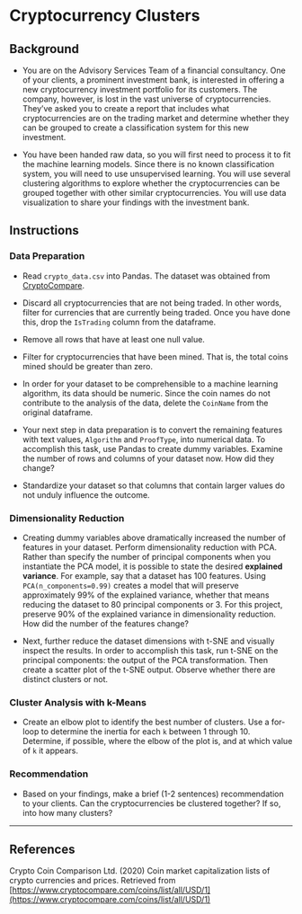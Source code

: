 # Cryptocurrency Clusters

## Background

* You are on the Advisory Services Team of a financial consultancy. One of your clients, a prominent investment bank, is interested in offering a new cryptocurrency investment portfolio for its customers. The company, however, is lost in the vast universe of cryptocurrencies. They’ve asked you to create a report that includes what cryptocurrencies are on the trading market and determine whether they can be grouped to create a classification system for this new investment.

* You have been handed raw data, so you will first need to process it to fit the machine learning models. Since there is no known classification system, you will need to use unsupervised learning. You will use several clustering algorithms to explore whether the cryptocurrencies can be grouped together with other similar cryptocurrencies. You will use data visualization to share your findings with the investment bank.

## Instructions

### Data Preparation

* Read `crypto_data.csv` into Pandas. The dataset was obtained from [CryptoCompare](https://min-api.cryptocompare.com/data/all/coinlist).

* Discard all cryptocurrencies that are not being traded. In other words, filter for currencies that are currently being traded. Once you have done this, drop the `IsTrading` column from the dataframe.

* Remove all rows that have at least one null value.

* Filter for cryptocurrencies that have been mined. That is, the total coins mined should be greater than zero.

* In order for your dataset to be comprehensible to a machine learning algorithm, its data should be numeric. Since the coin names do not contribute to the analysis of the data, delete the `CoinName` from the original dataframe.

* Your next step in data preparation is to convert the remaining features with text values, `Algorithm` and `ProofType`, into numerical data. To accomplish this task, use Pandas to create dummy variables. Examine the number of rows and columns of your dataset now. How did they change?

* Standardize your dataset so that columns that contain larger values do not unduly influence the outcome.

### Dimensionality Reduction

* Creating dummy variables above dramatically increased the number of features in your dataset. Perform dimensionality reduction with PCA. Rather than specify the number of principal components when you instantiate the PCA model, it is possible to state the desired **explained variance**. For example, say that a dataset has 100 features. Using `PCA(n_components=0.99)` creates a model that will preserve approximately 99% of the explained variance, whether that means reducing the dataset to 80 principal components or 3. For this project, preserve 90% of the explained variance in dimensionality reduction. How did the number of the features change?

* Next, further reduce the dataset dimensions with t-SNE and visually inspect the results. In order to accomplish this task, run t-SNE on the principal components: the output of the PCA transformation. Then create a scatter plot of the t-SNE output. Observe whether there are distinct clusters or not.

### Cluster Analysis with k-Means

* Create an elbow plot to identify the best number of clusters. Use a for-loop to determine the inertia for each `k` between 1 through 10. Determine, if possible, where the elbow of the plot is, and at which value of `k` it appears.

### Recommendation

* Based on your findings, make a brief (1-2 sentences) recommendation to your clients. Can the cryptocurrencies be clustered together? If so, into how many clusters? 

- - -

## References

Crypto Coin Comparison Ltd. (2020) Coin market capitalization lists of crypto currencies and prices. Retrieved from [https://www.cryptocompare.com/coins/list/all/USD/1](https://www.cryptocompare.com/coins/list/all/USD/1)
